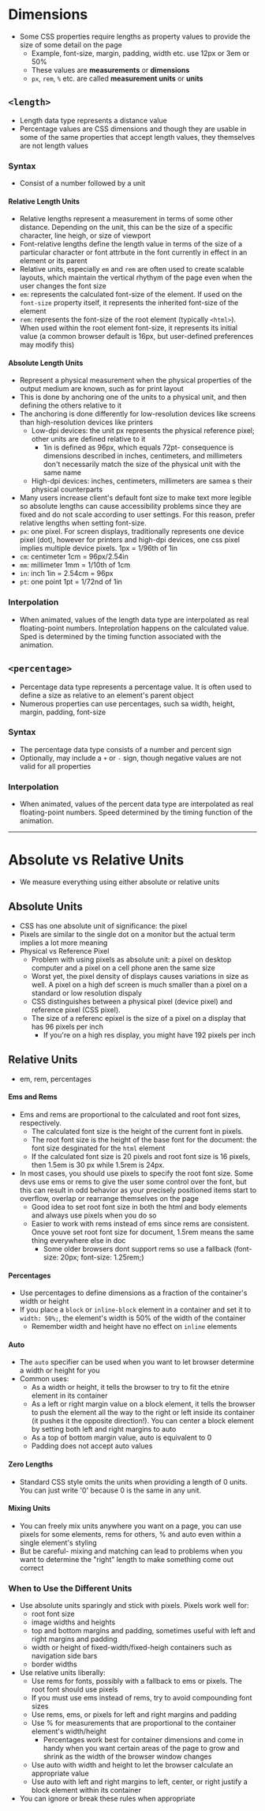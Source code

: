 # Dimensions
- Some CSS properties require lengths as property values to provide the size of some detail on the page
  - Example, font-size, margin, padding, width etc. use 12px or 3em or 50%
  - These values are **measurements** or **dimensions**
  - `px`, `rem`, `%` etc. are called **measurement units** or **units**

## `<length>`
- Length data type represents a distance value
- Percentage values are CSS dimensions and though they are usable in some of the same properties that accept length values, they themselves are not length values
### Syntax
- Consist of a number followed by a unit
#### Relative Length Units
- Relative lengths represent a measurement in terms of some other distance.  Depending on the unit, this can be the size of a specific character, line heigh, or size of viewport
- Font-relative lengths define the length value in terms of the size of a particular character or font attrbute in the font currently in effect in an element or its parent
- Relative units, especially `em` and `rem` are often used to create scalable layouts, which maintain the vertical rhythym of the page even when the user changes the font size
- `em`: represents the calculated font-size of the element.  If used on the `font-size` property itself, it represents the inherited font-size of the element
- `rem`: represents the font-size of the root element (typically `<html>`).  When used within the root element font-size, it represents its initial value (a common browser default is 16px, but user-defined preferences may modify this)
#### Absolute Length Units
- Represent a physical measurement when the physical properties of the output medium are known, such as for print layout
- This is done by anchoring one of the units to a physical unit, and then defining the others relative to it
- The anchoring is done differently for low-resolution devices like screens than high-resolution devices like printers
  - Low-dpi devices: the unit px represents the physical reference pixel; other units are defined relative to it
    - 1in is defined as 96px, which equals 72pt- consequence is dimensions described in inches, centimeters, and millimeters don't necessarily match the size of the physical unit with the same name
  - High-dpi devices: inches, centimeters, millimeters are samea s their physical counterparts
- Many users increase client's default font size to make text more legible so absolute lengths can cause accessibility problems since they are fixed and do not scale according to user settings.  For this reason, prefer relative lengths when setting font-size.
- `px`: one pixel.  For screen displays, traditionally represents one device pixel (dot), however for printers and high-dpi devices, one css pixel implies multiple device pixels. 1px = 1/96th of 1in
- `cm`: centimeter 1cm = 96px/2.54in
- `mm`: millimeter 1mm = 1/10th of 1cm
- `in`: inch 1in = 2.54cm = 96px
- `pt`: one point 1pt = 1/72nd of 1in

### Interpolation
- When animated, values of the length data type are interpolated as real floating-point numbers.  Inteprolation happens on the calculated value.  Sped is determined by the timing function associated with the animation.

## `<percentage>`
- Percentage data type represents a percentage value.  It is often used to define a size as relative to an element's parent object
- Numerous properties can use percentages, such sa width, height, margin, padding, font-size
### Syntax
- The percentage data type consists of a number and percent sign
- Optionally, may include a `+` or `-` sign, though negative values are not valid for all properties
### Interpolation
- When animated, values of the percent data type are interpolated as real floating-point numbers.  Speed determined by the timing function of the animation.

--------------------------------------------------------------------------------------------------------------------------------------------------------------------

# Absolute vs Relative Units
- We measure everything using either absolute or relative units
## Absolute Units
- CSS has one absolute unit of significance: the pixel
- Pixels are similar to the single dot on a monitor but the actual term implies a lot more meaning
- Physical vs Reference Pixel
  - Problem with using pixels as absolute unit: a pixel on desktop computer and a pixel on a cell phone aren the same size
  - Worst yet, the pixel density of displays causes variations in size as well.  A pixel on a high def screen is much smaller than a pixel on a standard or low resolution dispaly
  - CSS distinguishes between a physical pixel (device pixel) and reference pixel (CSS pixel). 
  - The size of a referenc epixel is the size of a pixel on a display that has 96 pixels per inch
    - If you're on a high res display, you might have 192 pixels per inch
## Relative Units
- em, rem, percentages
#### Ems and Rems
- Ems and rems are proportional to the calculated and root font sizes, respectively.  
  - The calculated font size is the height of the current font in pixels.  
  - The root font size is the height of the base font for the document: the font size desginated for the `html` element
  - If the calculated font size is 20 pixels and root font size is 16 pixels, then 1.5em is 30 px while 1.5rem is 24px.
- In most cases, you should use pixels to specify the root font size.  Some devs use ems or rems to give the user some control over the font, but this can result in odd behavior as your precisely positioned items start to overflow, overlap or rearrange themselves on the page
  - Good idea to set root font size in both the html and body elements and always use pixels when you do so
  - Easier to work with rems instead of ems since rems are consistent.  Once youve set root font size for document, 1.5rem means the same thing everywhere else in doc
    - Some older browsers dont support rems so use a fallback  (font-size: 20px; font-size: 1.25rem;)
#### Percentages
- Use percentages to define dimensions as a fraction of the container's width or height
- If you place a `block` or `inline-block` element in a container and set it to `width: 50%;`, the element's width is 50% of the width of the container
  - Remember width and height have no effect on `inline` elements
#### Auto
- The `auto` specifier can be used when you want to let browser determine a width or height for you
- Common uses:
  - As a width or height, it tells the browser to try to fit the etnire element in its container
  - As a left or right margin value on a block element, it tells the browser to push the element all the way to the right or left inside its container (it pushes it the opposite direction!).  You can center a block element by setting both left and right margins to auto
  - As a top of bottom margin value, auto is equivalent to 0
  - Padding does not accept auto values
#### Zero Lengths
- Standard CSS style omits the units when providing a length of 0 units.  You can just write '0' because 0 is the same in any unit.
#### Mixing Units
- You can freely mix units anywhere you want on a page, you can use pixels for some elements, rems for others, % and auto even within a single element's styling
- But be careful- mixing and matching can lead to problems when you want to determine the "right" length to make something come out correct

### When to Use the Different Units
- Use absolute units sparingly and stick with pixels.  Pixels work well for:
  - root font size
  - image widths and heights
  - top and bottom margins and padding, sometimes useful with left and right margins and padding
  - width or height of fixed-width/fixed-heigh containers such as navigation side bars
  - border widths
- Use relative units liberally:
  - Use rems for fonts, possibly with a fallback to ems or pixels.  The root font should use pixels
  - If you must use ems instead of rems, try to avoid compounding font sizes
  - Use rems, ems, or pixels for left and right margins and padding
  - Use % for measurements that are proportional to the container element's width/height
    - Percentages work best for container dimensions and come in handy when you want certain areas of the page to grow and shrink as the width of the browser window changes
  - Use auto with width and height to let the browser calculate an appropriate value
  - Use auto with left and right margins to left, center, or right justify a block element within its container
- You can ignore or break these rules when appropriate